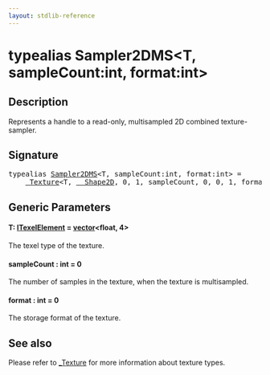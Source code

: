 ```yaml
---
layout: stdlib-reference
---
```


# typealias Sampler2DMS\<T, sampleCount:int, format:int\>

## Description

Represents a handle to a read-only, multisampled 2D combined texture-sampler.

## Signature

<pre>
<span class='code_keyword'>typealias</span> <a href=".html" class="code_type">Sampler2DMS</a>&lt;T, sampleCount:<span class="code_keyword">int</span>, format:<span class="code_keyword">int</span>&gt; = 
    <a href="../0texture-01/index.html" class="code_type">_Texture</a>&lt;T, <a href="../0_shape2d-028/index.html" class="code_type">__Shape2D</a>, 0, 1, sampleCount, 0, 0, 1, format&gt;;
</pre>

## Generic Parameters

####  <a id="typeparam-T"></a>T: [ITexelElement](../../interfaces/itexelelement-016/index.html) = [vector](../vector/index.html)\<float, 4\>
The texel type of the texture.

####  <a id="decl-sampleCount"></a>sampleCount  : int = 0
The number of samples in the texture, when the texture is multisampled.

####  <a id="decl-format"></a>format  : int = 0
The storage format of the texture.


## See also

Please refer to <span class='code'><a href="../0texture-01/index.html" class="code_type">_Texture</a></span> for more information about texture types.



